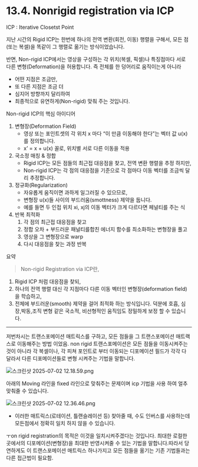# 13.4. Nonrigid registration via ICP

ICP : Iterative Closetst Point

지난 시간의 Rigid ICP는 한번에 하나의 전역 변환(회전, 이동) 행렬을 구해서, 모든 점(또는 복셀)을 똑같이 그 행렬로 옮기는 방식이었습니다.

반면, Non-rigid ICP에서는 영상을 구성하는 각 위치(복셀, 픽셀)나 특징점마다 서로 다른 변형(Deformation)을 허용합니다. 즉 전체를 한 덩어리로 움직이는게 아니라

- 어떤 지점은 조금만,
- 또 다른 지점은 조금 더
- 심지어 방향까지 달리하여
- 최종적으로 유연하게(Non-rigid) 맞춰 주는 것입니다.

Non-rigid ICP의 핵심 아이디어

1. 변형장(Deformation Field)
    - 영상 또는 포인트셋의 각 위치 x 마다 “이 만큼 이동해야 한다”는 벡터 값 u(x)를 정의합니다.
    - x’ = x + u(x) 꼴로, 위치별 서로 다른 이동을 적용
2. 국소정 매칭 & 정합
    - Rigid ICP는 모든 점들의 최근접 대응점을 찾고, 전역 변환 행렬을 추정 하지만,
    - Non-rigid ICP는 각 점의 대응점을 기준으로 각 점마다 이동 벡터를 조금씩 달리 추정합니다.
3. 정규화(Regularization)
    - 자유롭게 움직이면 과하게 일그러질 수 있으므로,
    - 변형장 u(x)들 사이의 부드러움(smottness) 제약을 둡니다.
    - 예를 들면 두 인접 위치 xi, xj의 이동 벡터가 크게 다르다면 페널티를 주는 식
4. 반복 최적화
    1. 각 점의 최근접 대응점을 찾고
    2. 정합 오차 + 부드러운 패널티를합친 에너지 함수를 최소화하는 변형장을 풀고
    3. 영상을 그 변형장으로 warp
    4. 다시 대응점을 찾는 과정 반복

요약

> Non-rigid Registration via ICP란,
1. Rigid ICP 처럼 대응점을 찾되,
2. 하나의 전역 행렬 대신 각 지점마다 다른 이동 벡터인 변형장(deformation field)을 학습하고,
3. 전체에 부드러운(smooth) 제약을 걸어 최적화 하는 방식입니다.
덕분에 호흡, 심장,박동,조직 변형 같은 국소적, 비선형적인 움직임도 정밀하게 보정 할 수 있습니다.
> 

---

저번차시는 트랜스포메이션 매트릭스를 구하고, 모든 점들을 그 트랜스포메이션 매트랙스로 이동해주는 방법 이었음. non rigid 트랜스포메이션은 모든 점들을 이동시켜주는 것이 아니라 각 복셀이나, 각 피쳐 포인트로 부터 이동되는 디포메이션 필드가 각각 다 달라서 다른 디포메이션들로 변형 시켜주는 기법을 말합니다.

![스크린샷 2025-07-02 12.18.59.png](/assets/의료인공지능/13_4_Nonrigid_registration_via_ICP/스크린샷_2025-07-02_12.18.59.png)

아래의 Moving 라인을 fixed 라인으로 맞춰주는 문제이며 icp 기법을 사용 하여 얼추 맞춰줄 수 있습니다.

![스크린샷 2025-07-02 12.36.46.png](/assets/의료인공지능/13_4_Nonrigid_registration_via_ICP/스크린샷_2025-07-02_12.36.46.png)

- 이러한 매트릭스(로테이션, 틀랜슬레이션 등) 찾아줄 때, 수도 인버스를 사용하는데  모든점에서 정확히 일치 하지 않을 수 있습니다.

ㅜon rigid registration의 목적은 이것을 일치시켜주겠다는 것입니다. 최대한 로컬한 곳에서의 디포메이션(변형장)을 최대한 반영시켜줄 수 있는 기법을 말합니다.따라서 당연하게도 이 트랜스포메이션 매트릭스 하나가지고 모든 점들을 옮기는 기존 기법들과는 다른 접근법이 필요함.